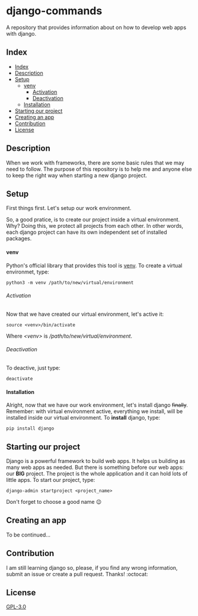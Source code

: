# django-commands
A repository that provides information about on how to develop web apps with django.

## Index
- [Index](#index)
- [Description](#description)
- [Setup](#setup)
	- [venv](#venv)
		- [Activation](#activation)
		- [Deactivation](#deactivation)
	- [Installation](#installation)
- [Starting our project](#starting-our-project)
- [Creating an app](#creating-an-app)
- [Contribution](#contribution)
- [License](#license)

## Description
<p align="left">
When we work with frameworks, there are some basic rules that we may need to follow. The purpose of this repository is to help me and anyone else to keep the right way when starting a new django project.
</p>

## Setup
<p align="left">
First things first. Let's setup our work environment.</p>
<p align="left">
So, a good pratice, is to create our project inside a virtual environment. Why? Doing this, we protect all projects from each other. In other words, each django project can have its own independent set of installed packages.
</p>

#### venv
Python's official library that provides this tool is [venv](https://docs.python.org/3/library/venv.html).
To create a virtual environmet, type:

```
python3 -m venv /path/to/new/virtual/environment
```

###### Activation
Now that we have created our virtual environment, let's active it:

```
source <venv>/bin/activate
```

Where *\<venv\>* is */path/to/new/virtual/environment*.

###### Deactivation
To deactive, just type:

```
deactivate
```

#### Installation
Alright, now that we have our work environment, let's install django ~~finally~~. Remember: with virtual environment active, everything we install, will be installed inside our virtual environment. To **install** django, type:

```
pip install django
```

## Starting our project
Django is a powerful framework to build web apps. It helps us building as many web apps as needed. But there is something before our web apps: our **BIG** project. The project is the whole application and it can hold lots of little apps. To start our project, type:

```
django-admin startproject <project_name>
```

Don't forget to choose a good name :wink:

## Creating an app
<p align="left">
To be continued...
</p>

## Contribution
<p align="left">
I am still learning django so, please, if you find any wrong information, submit an issue or create a pull request. Thanks! :octocat:
</p>

## License
[GPL-3.0](/LICENSE)
